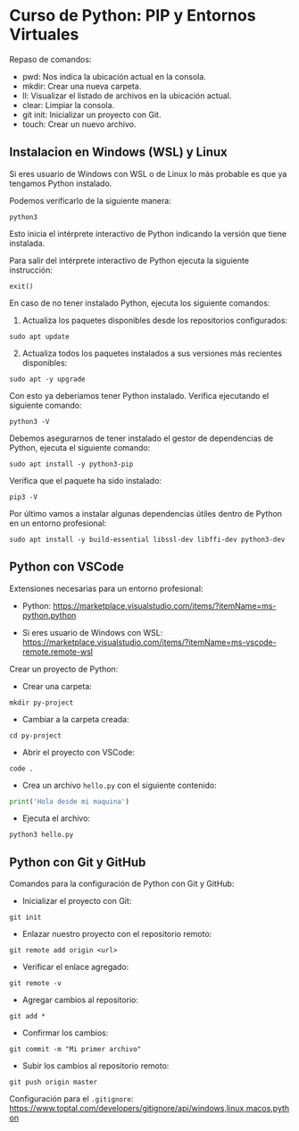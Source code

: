 # Curso de Python: PIP y Entornos Virtuales

Repaso de comandos:

* pwd: Nos indica la ubicación actual en la consola.
* mkdir: Crear una nueva carpeta.
* ll: Visualizar el listado de archivos en la ubicación actual.
* clear: Limpiar la consola.
* git init: Inicializar un proyecto con Git.
* touch: Crear un nuevo archivo.

## Instalacion en Windows (WSL) y Linux

Si eres usuario de Windows con WSL o de Linux lo más probable es que ya tengamos Python instalado.

Podemos verificarlo de la siguiente manera:

```
python3
```

Esto inicia el intérprete interactivo de Python indicando la versión que tiene instalada.

Para salir del intérprete interactivo de Python ejecuta la siguiente instrucción:

```
exit()
```

En caso de no tener instalado Python, ejecuta los siguiente comandos:

1. Actualiza los paquetes disponibles desde los repositorios configurados:

```
sudo apt update
```

2. Actualiza todos los paquetes instalados a sus versiones más recientes disponibles:

```
sudo apt -y upgrade
```

Con esto ya deberiamos tener Python instalado. Verifica ejecutando el siguiente comando:

```
python3 -V
```

Debemos asegurarnos de tener instalado el gestor de dependencias de Python, ejecuta el siguiente comando:

```
sudo apt install -y python3-pip
```

Verifica que el paquete ha sido instalado:

```
pip3 -V
```

Por último vamos a instalar algunas dependencias útiles dentro de Python en un entorno profesional:

```
sudo apt install -y build-essential libssl-dev libffi-dev python3-dev
```

## Python con VSCode

Extensiones necesarias para un entorno profesional:

* Python: https://marketplace.visualstudio.com/items/?itemName=ms-python.python

* Si eres usuario de Windows con WSL: https://marketplace.visualstudio.com/items/?itemName=ms-vscode-remote.remote-wsl

Crear un proyecto de Python:

* Crear una carpeta:

```
mkdir py-project
```

* Cambiar a la carpeta creada:

```
cd py-project
```

* Abrir el proyecto con VSCode:

```
code .
```

* Crea un archivo `hello.py` con el siguiente contenido:

```python
print('Hola desde mi maquina')
```

* Ejecuta el archivo:

```
python3 hello.py
```

## Python con Git y GitHub

Comandos para la configuración de Python con Git y GitHub:

* Inicializar el proyecto con Git:

```
git init
```

* Enlazar nuestro proyecto con el repositorio remoto:

```
git remote add origin <url>
```

* Verificar el enlace agregado:

```
git remote -v
```

* Agregar cambios al repositorio:

```
git add *
```

* Confirmar los cambios:

```
git commit -m "Mi primer archivo"
```

* Subir los cambios al repositorio remoto:

```
git push origin master
```

Configuración para el `.gitignore`: https://www.toptal.com/developers/gitignore/api/windows,linux,macos,python